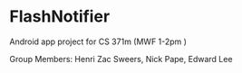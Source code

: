 FlashNotifier
=============

Android app project for CS 371m (MWF 1-2pm )

Group Members: Henri Zac Sweers, Nick Pape, Edward Lee


